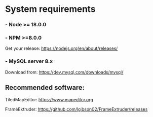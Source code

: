 # System requirements

### - Node >= 18.0.0
### - NPM >=8.0.0

Get your release: https://nodejs.org/en/about/releases/



### - MySQL server 8.x
Download from: https://dev.mysql.com/downloads/mysql/

## Recommended software:

TiledMapEditor: https://www.mapeditor.org

FrameExtruder: https://github.com/lgibson02/FrameExtruder/releases
